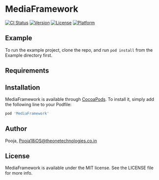 # MediaFramework

[![CI Status](https://img.shields.io/travis/Devang/MediaFramework.svg?style=flat)](https://travis-ci.org/Devang/MediaFramework)
[![Version](https://img.shields.io/cocoapods/v/MediaFramework.svg?style=flat)](https://cocoapods.org/pods/MediaFramework)
[![License](https://img.shields.io/cocoapods/l/MediaFramework.svg?style=flat)](https://cocoapods.org/pods/MediaFramework)
[![Platform](https://img.shields.io/cocoapods/p/MediaFramework.svg?style=flat)](https://cocoapods.org/pods/MediaFramework)

## Example

To run the example project, clone the repo, and run `pod install` from the Example directory first.

## Requirements

## Installation

MediaFramework is available through [CocoaPods](https://cocoapods.org). To install
it, simply add the following line to your Podfile:

```ruby
pod 'MediaFramework'
```

## Author

Pooja, Pooja18iOS@theonetechnologies.co.in

## License

MediaFramework is available under the MIT license. See the LICENSE file for more info.

